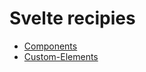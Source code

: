 # Svelte recipies

- [Components](recipies-components.md) 
- [Custom-Elements](recipies-custom-elements.md) 